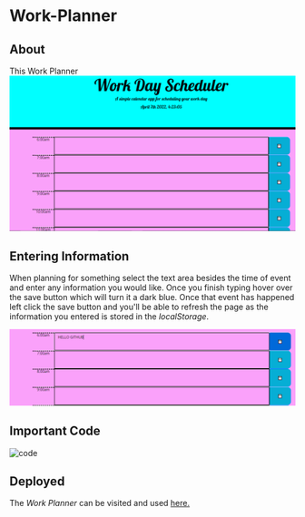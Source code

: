 # Work-Planner
## **About**
This Work Planner 
![about](assets\about.png)

## **Entering Information**
When planning for something select the text area besides the time of event and enter any information you would like. Once you finish typing hover over the save button which will turn it a dark blue. Once that event has happened left click the save button and you'll be able to refresh the page as the information you entered is stored in the *localStorage*.

![save](assets\save.png)

## **Important Code**

![code]()

## Deployed

The *Work Planner* can be visited and used [here.]()
